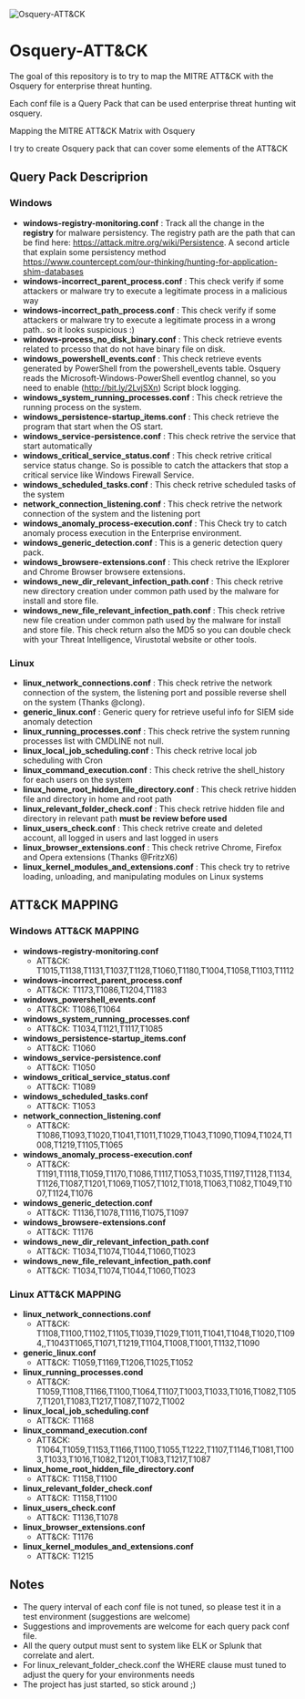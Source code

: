 ![Osquery-ATT&CK](https://github.com/teoseller/osquery-attck/blob/master/docs/osquery_attck.JPG)

# Osquery-ATT&CK

The goal of this repository is to try to map the MITRE ATT&CK with the Osquery for enterprise threat hunting.

Each conf file is a Query Pack that can be used enterprise threat hunting wit osquery. 

Mapping the MITRE ATT&CK Matrix with Osquery


I try to create Osquery pack that can cover some elements of the ATT&CK
## Query Pack Descriprion
### Windows

- **windows-registry-monitoring.conf** : Track all the change in the **registry** for malware persistency. The registry path are the path that can be find here:
    https://attack.mitre.org/wiki/Persistence. A second article that explain some persistency method https://www.countercept.com/our-thinking/hunting-for-application-shim-databases
- **windows-incorrect_parent_process.conf** : This check verify if some attackers or malware try to execute a legitimate process in a malicious way
- **windows-incorrect_path_process.conf** : This check verify if some attackers or malware try to execute a legitimate process in a wrong path.. so it looks suspicious :)
- **windows-process_no_disk_binary.conf** : This check retrieve events related to prcesso that do not have binary file on disk.
- **windows_powershell_events.conf** : This check retrieve events generated by PowerShell from the powershell_events table. Osquery reads the Microsoft-Windows-PowerShell eventlog channel, so you need to enable (http://bit.ly/2LvjSXn) Script block logging. 
- **windows_system_running_processes.conf** : This check retrieve the running process on the system.
- **windows_persistence-startup_items.conf** : This check retrieve the program that start when the OS start.
- **windows_service-persistence.conf** : This check retrive the service that start automatically
- **windows_critical_service_status.conf** : This check retrive critical service status change. So is possible to catch the attackers that stop a critical service like Windows Firewall Service. 
- **windows_scheduled_tasks.conf** : This check retrive scheduled tasks of the system
- **network_connection_listening.conf** : This check retrive the network connection of the system and the listening port
- **windows_anomaly_process-execution.conf** : This Check try to catch anomaly process execution in the Enterprise environment.
- **windows_generic_detection.conf** : This is a generic detection query pack.
- **windows_browsere-extensions.conf** : This check retrive the IExplorer and Chrome Browser browsere extensions.
- **windows_new_dir_relevant_infection_path.conf** : This check retrive new directory creation under common path used by the malware for install and store file. 
- **windows_new_file_relevant_infection_path.conf** : This check retrive new file creation under common path used by the malware for install and store file. This check return also the MD5 so you can double check with your Threat Intelligence, Virustotal website or other tools. 

### Linux
- **linux_network_connections.conf** : This check retrive the network connection of the system, the listening port and possible reverse shell on the system (Thanks @clong).
- **generic_linux.conf** : Generic query for retrieve useful info for SIEM side anomaly detection
- **linux_running_processes.conf** : This check retrive the system running processes list  with CMDLINE not null.
- **linux_local_job_scheduling.conf** : This check retrive local job scheduling with Cron
- **linux_command_execution.conf** : This check retrive the shell_history for each users on the system
- **linux_home_root_hidden_file_directory.conf** : This check retrive hidden file and directory in home and root path
- **linux_relevant_folder_check.conf** : This check retrive hidden file and directory in relevant path **must be review before used**
- **linux_users_check.conf** : This check retrive create and deleted account, all logged in users and last logged in users
- **linux_browser_extensions.conf** : This check retrive Chrome, Firefox and Opera extensions  (Thanks @FritzX6)
- **linux_kernel_modules_and_extensions.conf** : This check try to retrive loading, unloading, and manipulating modules on Linux systems 

##  ATT&CK MAPPING
### Windows ATT&CK MAPPING
- **windows-registry-monitoring.conf**
    - ATT&CK: T1015,T1138,T1131,T1037,T1128,T1060,T1180,T1004,T1058,T1103,T1112
- **windows-incorrect_parent_process.conf**
    - ATT&CK: T1173,T1086,T1204,T1183
- **windows_powershell_events.conf**
    - ATT&CK: T1086,T1064
- **windows_system_running_processes.conf**   
    - ATT&CK: T1034,T1121,T1117,T1085
- **windows_persistence-startup_items.conf**
    - ATT&CK: T1060
- **windows_service-persistence.conf**
    - ATT&CK: T1050
- **windows_critical_service_status.conf**
    - ATT&CK: T1089
- **windows_scheduled_tasks.conf**
    - ATT&CK: T1053
- **network_connection_listening.conf**
    - ATT&CK: T1086,T1093,T1020,T1041,T1011,T1029,T1043,T1090,T1094,T1024,T1008,T1219,T1105,T1065
- **windows_anomaly_process-execution.conf**
    - ATT&CK: T1191,T1118,T1059,T1170,T1086,T1117,T1053,T1035,T1197,T1128,T1134,T1126,T1087,T1201,T1069,T1057,T1012,T1018,T1063,T1082,T1049,T1007,T1124,T1076
- **windows_generic_detection.conf**
    - ATT&CK: T1136,T1078,T1116,T1075,T1097
- **windows_browsere-extensions.conf**
    - ATT&CK: T1176
- **windows_new_dir_relevant_infection_path.conf**
    - ATT&CK: T1034,T1074,T1044,T1060,T1023
- **windows_new_file_relevant_infection_path.conf**
    - ATT&CK: T1034,T1074,T1044,T1060,T1023
### Linux ATT&CK MAPPING
- **linux_network_connections.conf**
    - ATT&CK: T1108,T1100,T1102,T1105,T1039,T1029,T1011,T1041,T1048,T1020,T1094,,T1043T1065,T1071,T1219,T1104,T1008,T1001,T1132,T1090
- **generic_linux.conf**
    - ATT&CK: T1059,T1169,T1206,T1025,T1052
- **linux_running_processes.cond** 
    - ATT&CK: T1059,T1108,T1166,T1100,T1064,T1107,T1003,T1033,T1016,T1082,T1057,T1201,T1083,T1217,T1087,T1072,T1002
- **linux_local_job_scheduling.conf**
    - ATT&CK: T1168
- **linux_command_execution.conf**
    - ATT&CK: T1064,T1059,T1153,T1166,T1100,T1055,T1222,T1107,T1146,T1081,T1003,T1033,T1016,T1082,T1201,T1083,T1217,T1087
- **linux_home_root_hidden_file_directory.conf**
    - ATT&CK: T1158,T1100
- **linux_relevant_folder_check.conf**
    - ATT&CK: T1158,T1100
-  **linux_users_check.conf**
    -  ATT&CK: T1136,T1078
-  **linux_browser_extensions.conf**
    -  ATT&CK: T1176
-  **linux_kernel_modules_and_extensions.conf**
    -  ATT&CK: T1215
    
## Notes

* The query interval of each conf file is not tuned, so please test it in a test environment (suggestions are welcome)
* Suggestions and improvements are welcome for each query pack conf file.
* All the query output must sent to system like ELK or Splunk that correlate and alert.
* For linux_relevant_folder_check.conf the WHERE clause must tuned to adjust the query for your environments needs
* The project has just started, so stick around ;)
